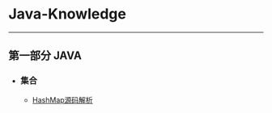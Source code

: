 # Java-Knowledge

***

 ## 第一部分 JAVA

+ ### 集合

    - [HashMap源码解析](/Part1/Collection/HashMap源码解析.md)


